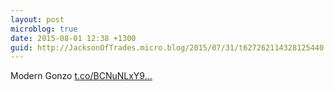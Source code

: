 ```yaml
---
layout: post
microblog: true
date: 2015-08-01 12:38 +1300
guid: http://JacksonOfTrades.micro.blog/2015/07/31/t627262114328125440.html
---
```

Modern Gonzo [t.co/BCNuNLxY9...](http://t.co/BCNuNLxY9R)
